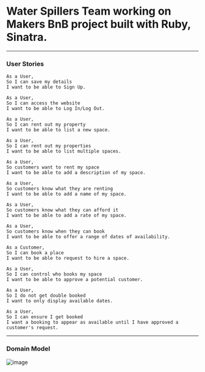 # Water Spillers Team working on Makers BnB project built with Ruby, Sinatra.
---

### User Stories

```
As a User,
So I can save my details
I want to be able to Sign Up.
```
```
As a User,
So I can access the website
I want to be able to Log In/Log Out.
```
```
As a User,
So I can rent out my property
I want to be able to list a new space.
```
```
As a User,
So I can rent out my properties
I want to be able to list multiple spaces.
```
```
As a User,
So customers want to rent my space
I want to be able to add a description of my space.
```
```
As a User,
So customers know what they are renting
I want to be able to add a name of my space.
```
```
As a User,
So customers know what they can afford it
I want to be able to add a rate of my space.
```
```
As a User,
So customers know when they can book
I want to be able to offer a range of dates of availability.
```
```
As a Customer,
So I can book a place
I want to be able to request to hire a space.
```
```
As a User,
So I can control who books my space
I want to be able to approve a potential customer.
```
```
As a User,
So I do not get double booked
I want to only display available dates.
```  
```
As a User,
So I can ensure I get booked
I want a booking to appear as available until I have approved a customer's request.
```
---

### Domain Model ###

![image](https://user-images.githubusercontent.com/44489447/50907218-bdf47600-141e-11e9-96f5-03def7a339d0.png)
